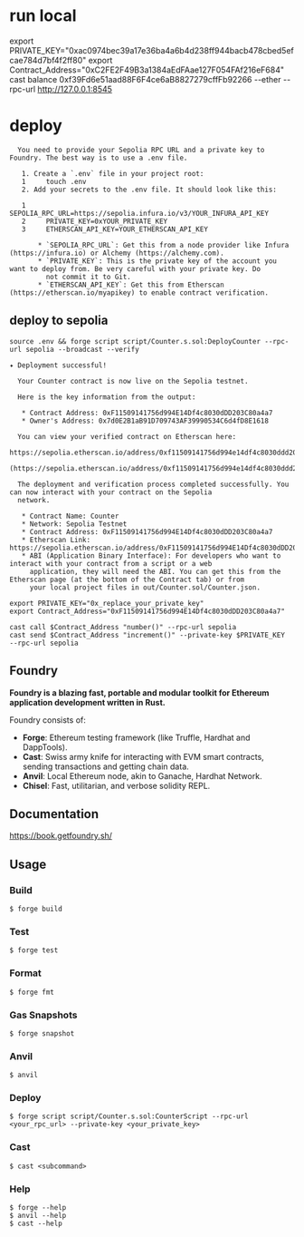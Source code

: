 # run  local
export PRIVATE_KEY="0xac0974bec39a17e36ba4a6b4d238ff944bacb478cbed5efcae784d7bf4f2ff80"
export Contract_Address="0xC2FE2F49B3a1384aEdFAae127F054FAf216eF684"
cast balance 0xf39Fd6e51aad88F6F4ce6aB8827279cffFb92266 --ether --rpc-url http://127.0.0.1:8545


# deploy
```
  You need to provide your Sepolia RPC URL and a private key to Foundry. The best way is to use a .env file.

   1. Create a `.env` file in your project root:
   1     touch .env
   2. Add your secrets to the .env file. It should look like this:

   1     SEPOLIA_RPC_URL=https://sepolia.infura.io/v3/YOUR_INFURA_API_KEY
   2     PRIVATE_KEY=0xYOUR_PRIVATE_KEY
   3     ETHERSCAN_API_KEY=YOUR_ETHERSCAN_API_KEY

       * `SEPOLIA_RPC_URL`: Get this from a node provider like Infura (https://infura.io) or Alchemy (https://alchemy.com).
       * `PRIVATE_KEY`: This is the private key of the account you want to deploy from. Be very careful with your private key. Do
         not commit it to Git.
       * `ETHERSCAN_API_KEY`: Get this from Etherscan (https://etherscan.io/myapikey) to enable contract verification.

```

## deploy to sepolia
```
source .env && forge script script/Counter.s.sol:DeployCounter --rpc-url sepolia --broadcast --verify
```

```
✦ Deployment successful!

  Your Counter contract is now live on the Sepolia testnet.

  Here is the key information from the output:

   * Contract Address: 0xF11509141756d994E14Df4c8030dDD203C80a4a7
   * Owner's Address: 0x7d0E2B1aB91D709743AF39990534C6d4fD8E1618

  You can view your verified contract on Etherscan here:
  https://sepolia.etherscan.io/address/0xf11509141756d994e14df4c8030ddd203c80a4a7 
  (https://sepolia.etherscan.io/address/0xf11509141756d994e14df4c8030ddd203c80a4a7)

  The deployment and verification process completed successfully. You can now interact with your contract on the Sepolia
  network.

```

```
   * Contract Name: Counter
   * Network: Sepolia Testnet
   * Contract Address: 0xF11509141756d994E14Df4c8030dDD203C80a4a7
   * Etherscan Link: https://sepolia.etherscan.io/address/0xF11509141756d994E14Df4c8030dDD203C80a4a7
   * ABI (Application Binary Interface): For developers who want to interact with your contract from a script or a web
     application, they will need the ABI. You can get this from the Etherscan page (at the bottom of the Contract tab) or from
     your local project files in out/Counter.sol/Counter.json.

```


```
export PRIVATE_KEY="0x_replace_your_private_key"
export Contract_Address="0xF11509141756d994E14Df4c8030dDD203C80a4a7"

cast call $Contract_Address "number()" --rpc-url sepolia  
cast send $Contract_Address "increment()" --private-key $PRIVATE_KEY   --rpc-url sepolia
```

## Foundry

**Foundry is a blazing fast, portable and modular toolkit for Ethereum application development written in Rust.**

Foundry consists of:

-   **Forge**: Ethereum testing framework (like Truffle, Hardhat and DappTools).
-   **Cast**: Swiss army knife for interacting with EVM smart contracts, sending transactions and getting chain data.
-   **Anvil**: Local Ethereum node, akin to Ganache, Hardhat Network.
-   **Chisel**: Fast, utilitarian, and verbose solidity REPL.

## Documentation

https://book.getfoundry.sh/

## Usage

### Build

```shell
$ forge build
```

### Test

```shell
$ forge test
```

### Format

```shell
$ forge fmt
```

### Gas Snapshots

```shell
$ forge snapshot
```

### Anvil

```shell
$ anvil
```

### Deploy

```shell
$ forge script script/Counter.s.sol:CounterScript --rpc-url <your_rpc_url> --private-key <your_private_key>
```

### Cast

```shell
$ cast <subcommand>
```

### Help

```shell
$ forge --help
$ anvil --help
$ cast --help
```
